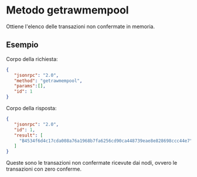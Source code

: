 # Metodo getrawmempool

Ottiene l'elenco delle transazioni non confermate in memoria.

## Esempio

Corpo della richiesta:

```json
{
   "jsonrpc": "2.0",
   "method": "getrawmempool",
   "params":[],
   "id": 1
}
```

Corpo della risposta:

```json
{
   "jsonrpc": "2.0",
   "id": 1,
   "result": [
     "B4534f6d4c17cda008a76a1968b7fa6256cd90ca448739eae8e828698ccc44e7"
   ]
}
```

Queste sono le transazioni non confermate ricevute dai nodi, ovvero le transazioni con zero conferme.
